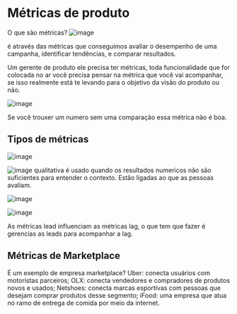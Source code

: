 # Métricas de produto

O que são métricas?
![image](https://user-images.githubusercontent.com/52088444/234576244-50fe8847-6e42-47ad-9eac-75277b0e5962.png)

é através das métricas que conseguimos avaliar o desempenho de uma campanha, identificar tendências, e comparar resultados.

Um gerente de produto ele precisa ter métricas, toda funcionalidade que for colocada no ar você precisa pensar na métrica que você vai acompanhar, se isso realmente está te levando para o objetivo da visão do produto ou não.

![image](https://user-images.githubusercontent.com/52088444/234577017-9c01fa61-e2f4-47c3-b323-872d803c1fd8.png)

Se você trouxer um numero  sem uma comparação essa métrica não é boa.
## Tipos de métricas

![image](https://user-images.githubusercontent.com/52088444/234577437-7124db16-6ee1-4a52-bfc8-8c0a2862a7cc.png)


![image](https://user-images.githubusercontent.com/52088444/234577549-9bde3016-7bdb-46b1-a16f-36bdf5d1ce0a.png)
qualitativa é usado quando os resultados numericos não são suficientes para entender o contexto. Estão ligadas ao que as pessoas  avaliam.

![image](https://user-images.githubusercontent.com/52088444/234577948-a1bb0f12-2241-495b-97cd-45377202f363.png)

![image](https://user-images.githubusercontent.com/52088444/234578402-31700845-7825-4d88-a0c1-67abf87f50d3.png)

As métricas lead influenciam as métricas lag, o que tem que fazer é gerencias as leads para acompanhar a lag.

## Métricas de Marketplace

É um exemplo de empresa marketplace?
Uber: conecta usuários com motoristas parceiros; OLX: conecta vendedores e compradores de produtos novos e usados; Netshoes: conecta marcas esportivas com pessoas que desejam comprar produtos desse segmento; iFood: uma empresa que atua no ramo de entrega de comida por meio da internet.


